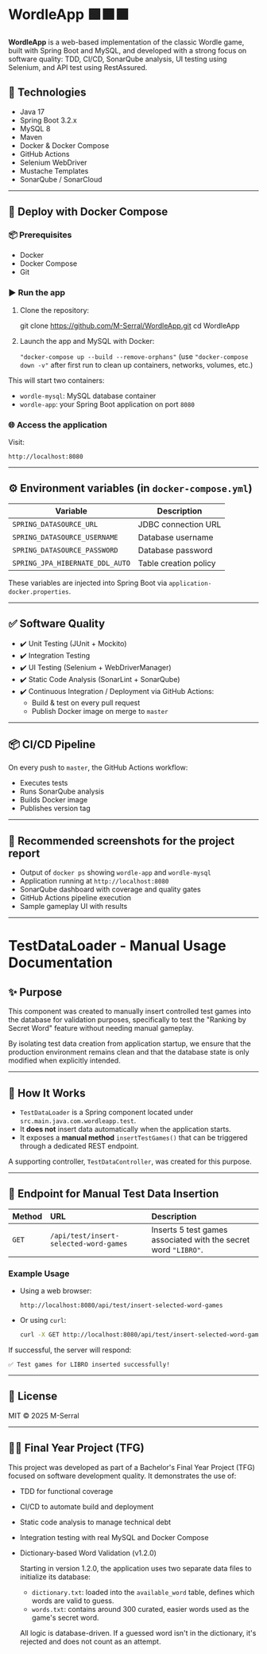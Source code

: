 # WordleApp 🟩🟧⬛

**WordleApp** is a web-based implementation of the classic Wordle game, built with Spring Boot and MySQL, and developed with a strong focus on software quality: TDD, CI/CD, SonarQube analysis, UI testing using Selenium, and API test using RestAssured.
## 🚀 Technologies

- Java 17
- Spring Boot 3.2.x
- MySQL 8
- Maven
- Docker & Docker Compose
- GitHub Actions
- Selenium WebDriver
- Mustache Templates
- SonarQube / SonarCloud

---

## 🐳 Deploy with Docker Compose

### 📦 Prerequisites

- Docker
- Docker Compose
- Git

### ▶️ Run the app

1. Clone the repository:

   git clone https://github.com/M-Serral/WordleApp.git
   cd WordleApp

2. Launch the app and MySQL with Docker:

   ``` "docker-compose up --build --remove-orphans" ``` (use ``` "docker-compose down -v" ``` after first run
    to clean up containers, networks, volumes, etc.)

This will start two containers:
- `wordle-mysql`: MySQL database container
- `wordle-app`: your Spring Boot application on port `8080`

### 🌐 Access the application

Visit:

    http://localhost:8080

---

## ⚙️ Environment variables (in `docker-compose.yml`)

| Variable                     | Description                            |
|-----------------------------|----------------------------------------|
| `SPRING_DATASOURCE_URL`     | JDBC connection URL                    |
| `SPRING_DATASOURCE_USERNAME`| Database username                      |
| `SPRING_DATASOURCE_PASSWORD`| Database password                      |
| `SPRING_JPA_HIBERNATE_DDL_AUTO` | Table creation policy            |

These variables are injected into Spring Boot via `application-docker.properties`.

---

## ✅ Software Quality

- ✔️ Unit Testing (JUnit + Mockito)
- ✔️ Integration Testing
- ✔️ UI Testing (Selenium + WebDriverManager)
- ✔️ Static Code Analysis (SonarLint + SonarQube)
- ✔️ Continuous Integration / Deployment via GitHub Actions:
    - Build & test on every pull request
    - Publish Docker image on merge to `master`

---

## 📦 CI/CD Pipeline

On every push to `master`, the GitHub Actions workflow:

- Executes tests
- Runs SonarQube analysis
- Builds Docker image
- Publishes version tag

---

## 📸 Recommended screenshots for the project report

- Output of `docker ps` showing `wordle-app` and `wordle-mysql`
- Application running at `http://localhost:8080`
- SonarQube dashboard with coverage and quality gates
- GitHub Actions pipeline execution
- Sample gameplay UI with results

---

# TestDataLoader - Manual Usage Documentation

## ✨ Purpose

This component was created to manually insert controlled test games into the database for validation purposes, specifically to test the "Ranking by Secret Word" feature without needing manual gameplay.

By isolating test data creation from application startup, we ensure that the production environment remains clean and that the database state is only modified when explicitly intended.

---

## 📆 How It Works

- `TestDataLoader` is a Spring component located under `src.main.java.com.wordleapp.test`.
- It **does not** insert data automatically when the application starts.
- It exposes a **manual method** `insertTestGames()` that can be triggered through a dedicated REST endpoint.

A supporting controller, `TestDataController`, was created for this purpose.

---

## 🔗 Endpoint for Manual Test Data Insertion

| Method | URL | Description |
|:---|:---|:---|
| `GET` | `/api/test/insert-selected-word-games` | Inserts 5 test games associated with the secret word `"LIBRO"`. |

### Example Usage

- Using a web browser:

  ```
  http://localhost:8080/api/test/insert-selected-word-games
  ```

- Or using `curl`:

  ```bash
  curl -X GET http://localhost:8080/api/test/insert-selected-word-games
  ```

If successful, the server will respond:

```text
✅ Test games for LIBRO inserted successfully!
```

---




## 🧾 License

MIT © 2025 M-Serral

---

## 👨‍🎓 Final Year Project (TFG)

This project was developed as part of a Bachelor's Final Year Project (TFG) focused on software development quality. It demonstrates the use of:

- TDD for functional coverage
- CI/CD to automate build and deployment
- Static code analysis to manage technical debt
- Integration testing with real MySQL and Docker Compose
- Dictionary-based Word Validation (v1.2.0)

    Starting in version 1.2.0, the application uses two separate data files to initialize its database:
    
    - `dictionary.txt`: loaded into the `available_word` table, defines which words are valid to guess.
    - `words.txt`: contains around 300 curated, easier words used as the game's secret word.
    
    All logic is database-driven. If a guessed word isn't in the dictionary, it's rejected and does not count as an attempt.
